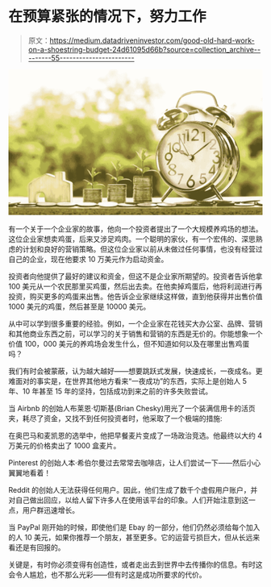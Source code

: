 # 在预算紧张的情况下，努力工作

> 原文：<https://medium.datadriveninvestor.com/good-old-hard-work-on-a-shoestring-budget-24d61095d66b?source=collection_archive---------55----------------------->

![](img/977c8ab030732c98ce92fcf746285320.png)

有一个关于一个企业家的故事，他向一个投资者提出了一个大规模养鸡场的想法。这位企业家想卖鸡蛋，后来又涉足鸡肉。一个聪明的家伙，有一个宏伟的、深思熟虑的计划和良好的营销策略。但这位企业家以前从未做过任何事情，也没有经营过自己的企业，现在他要求 10 万美元作为启动资金。

投资者向他提供了最好的建议和资金，但这不是企业家所期望的。投资者告诉他拿 100 美元从一个农民那里买鸡蛋，然后出去卖。在他卖掉鸡蛋后，他将利润进行再投资，购买更多的鸡蛋来出售。他告诉企业家继续这样做，直到他获得并出售价值 1000 美元的鸡蛋，然后甚至是 10000 美元。

从中可以学到很多重要的经验。例如，一个企业家在花钱买大办公室、品牌、营销和其他商业东西之前，可以学习的关于销售和营销的东西是无价的。你能想象一个价值 100，000 美元的养鸡场会发生什么，但不知道如何以及在哪里出售鸡蛋吗？

我们有时会被蒙蔽，认为越大越好——想要跳跃式发展，快速成长，一夜成名。更难面对的事实是，在世界其他地方看来“一夜成功”的东西，实际上是创始人 5 年、10 年甚至 15 年的坚持，包括成功到来之前的许多失败尝试。

当 Airbnb 的创始人布莱恩·切斯基(Brian Chesky)用光了一个装满信用卡的活页夹，耗尽了资金，又找不到任何投资者时，他采取了一个极端的措施:

在奥巴马和麦凯恩的选举中，他把早餐麦片变成了一场政治竞选。他最终以大约 4 万美元的价格卖出了 1000 盒麦片。

Pinterest 的创始人本·希伯尔曼过去常常去咖啡店，让人们尝试一下——然后小心翼翼地看着！

Reddit 的创始人无法获得任何用户。因此，他们生成了数千个虚假用户账户，并对自己做出回应，以给人留下许多人在使用该平台的印象。人们开始注意到这一点，用户群迅速增长。

当 PayPal 刚开始的时候，即使他们是 Ebay 的一部分，他们仍然必须给每个加入的人 10 美元，如果你推荐一个朋友，甚至更多。它的运营亏损巨大，但从长远来看还是有回报的。

关键是，有时你必须变得有创造性，或者走出去到世界中去传播你的信息。有时这会令人尴尬，也不那么光彩——但有时这是成功所要求的代价。